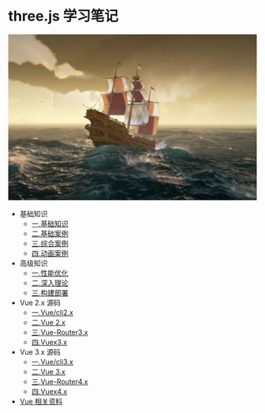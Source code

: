 # three.js 学习笔记

![一.基础知识](./src/.vuepress/public/home.png)

- 基础知识
  - [一.基础知识](/web-three/base/engine/1.index.html)
  - [二.基础案例](/web-three/base/project/1.index.html)
  - [三.综合案例](/web-three/base/vue2.x/1.index.html)
  - [四.动画案例](/web-three/base/vue3.x/1.index.html)
- 高级知识
  - [一.性能优化](/web-three/senior/component/1.index.html)
  - [二.深入理论](/web-three/senior/typescript/1.index.html)
  - [三.构建部署](/web-three/senior/deploy/1.index.html)
- Vue 2.x 源码
  - [一.Vue/cli2.x](/web-three/source/vue-cli2.x/1.index.html)
  - [二.Vue 2.x](/web-three/source/vue2.x/1.index.html)
  - [三.Vue-Router3.x](/web-three/source/vue-router3.x/1.index.html)
  - [四.Vuex3.x](/web-three/source/vuex3.x/1.index.html)
- Vue 3.x 源码
  - [一.Vue/cli3.x](/web-three/source/vue-cli3.x/1.index.html)
  - [二.Vue 3.x](/web-three/source/vue3.x/1.index.html)
  - [三.Vue-Router4.x](/web-three/source/vue-router4.x/1.index.html)
  - [四.Vuex4.x](/web-three/source/vuex4.x/1.index.html)
- [Vue 相关资料](/web-three/source/vuex4.x/1.index.html)
